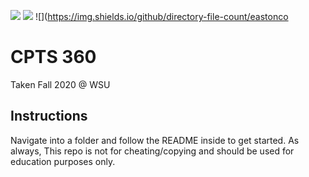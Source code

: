 ![](https://img.shields.io/badge/Difficulty-Hard-informational?style=flat&color=2bbc8a)
![](https://img.shields.io/tokei/lines/github/eastonco/CS360)
![](https://img.shields.io/github/directory-file-count/eastonco

# CPTS 360 
Taken Fall 2020 @ WSU 

## Instructions
Navigate into a folder and follow the README inside to get started. As always, This repo is not for cheating/copying and should be used for education purposes only.
